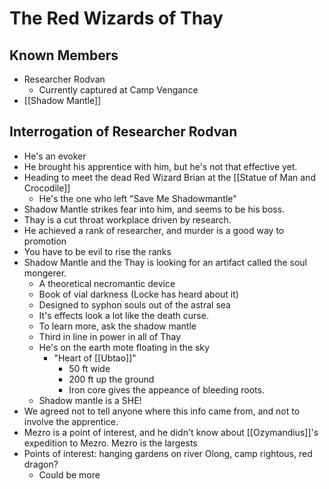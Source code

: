 # The Red Wizards of Thay

## Known Members
- Researcher Rodvan
	- Currently captured at Camp Vengance
- [[Shadow Mantle]]


## Interrogation of Researcher Rodvan
- He's an evoker
- He brought his apprentice with him, but he's not that effective yet.
- Heading to meet the dead Red Wizard Brian at the [[Statue of Man and Crocodile]]
	- He's the one who left "Save Me Shadowmantle"
- Shadow Mantle strikes fear into him, and seems to be his boss.
- Thay is a cut throat workplace driven by research.
- He achieved a rank of researcher, and murder is a good way to promotion
- You have to be evil to rise the ranks
- Shadow Mantle and the Thay is looking for an artifact called the soul mongerer.
	- A theoretical necromantic device
	- Book of vial darkness (Locke has heard about it)
	- Designed to syphon souls out of the astral sea
	- It's effects look a lot like the death curse.
	- To learn more, ask the shadow mantle
	- Third in line in power in all of Thay
	- He's on the earth mote floating in the sky
		- "Heart of [[Ubtao]]"
			- 50 ft wide
			- 200 ft up the ground
			- Iron core gives the appeance of bleeding roots.
	- Shadow mantle is a SHE!
- We agreed not to tell anyone where this info came from, and not to involve the apprentice.
- Mezro is a point of interest, and he didn't know about [[Ozymandius]]'s expedition to Mezro. Mezro is the largests
- Points of interest: hanging gardens on river Olong, camp rightous, red dragon?
	- Could be more